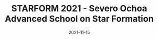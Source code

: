 ---
title: STARFORM 2021 - Severo Ochoa Advanced School on Star Formation
summary: Organised by Instituto de Astrofísica de Andalucía (IAA-CSIC)
date: 2021-11-15
authors:
  - admin
---